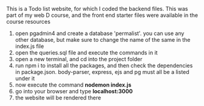 This is a Todo list website, for which I coded the backend files. This was part of my web D course, and the front end starter files were available in the course resources
1) open pgadmin4 and create a database 'permalist'. you can use any other database, but make sure to change the name of the same in the index.js file
2) open the queries.sql file and execute the commands in it
3) open a new terminal, and cd into the project folder
4) run npm i to install all the packages, and then check the dependencies in package.json. body-parser, express, ejs and pg must all be a listed under it
5) now execute the command **nodemon index.js**
6) go into your browser and type **localhost:3000**
7) the website will be rendered there
